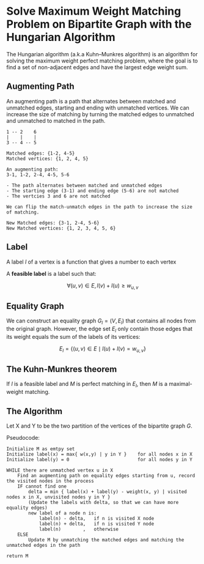 # Solve Maximum Weight Matching Problem on Bipartite Graph with the Hungarian Algorithm

The Hungarian algorithm (a.k.a Kuhn–Munkres algorithm) is an algorithm for solving the maximum weight perfect matching problem,
where the goal is to find a set of non-adjacent edges and have the largest edge weight sum.

## Augmenting Path

An augmenting path is a path that alternates between matched and unmatched edges, starting and ending with unmatched vertices.
We can increase the size of matching by turning the matched edges to unmatched and unmatched to matched in the path.

```
1 -- 2    6
|    |    |
3 -- 4 -- 5

Matched edges: {1-2, 4-5}
Matched vertices: {1, 2, 4, 5}

An augmenting path:
3-1, 1-2, 2-4, 4-5, 5-6

- The path alternates between matched and unmatched edges
- The starting edge (3-1) and ending edge (5-6) are not matched
- The vertcies 3 and 6 are not matched

We can flip the match-unmatch edges in the path to increase the size of matching.

New Matched edges: {3-1, 2-4, 5-6}
New Matched vertices: {1, 2, 3, 4, 5, 6}
```

## Label

A label $l$ of a vertex is a function that gives a number to each vertex

A **feasible label** is a label such that:

$$
\forall (u, v) \in E , l(v) + l(u) \geq w_{u,v}
$$

## Equality Graph

We can construct an equality graph $G_l = (V, E_l)$ that contains all nodes from the original graph.
However, the edge set $E_l$ only contain those edges that its weight equals the sum of the labels of its vertices:

$$
E_l = \{ (u,v) \in E \mid l(u) + l(v) = w_{u,v} \}
$$

## The Kuhn-Munkres theorem

If $l$ is a feasible label and $M$ is perfect matching in $E_l$, then $M$ is a maximal-weight matching.

## The Algorithm

Let X and Y to be the two partition of the vertices of the bipartite graph $G$.

Pseudocode:

```
Initialize M as emtpy set 
Initialize label(x) = max{ w(x,y) | y in Y }    for all nodes x in X
Initialize label(y) = 0                         for all nodes y in Y

WHILE there are unmatched vertex u in X
    Find an augmenting path on equality edges starting from u, record the visited nodes in the process
    IF cannot find one
        delta = min { label(x) + label(y) - weight(x, y) | visited nodes x in X, unvisited nodes y in Y }
        (Update the labels with delta, so that we can have more equality edges)
        new label of a node n is:
            label(n) - delta,   if n is visited X node
            label(n) + delta,   if n is visited Y node
            label(n)        ,   otherwise
    ELSE
        Update M by unmatching the matched edges and matching the unmatched edges in the path

return M
```
